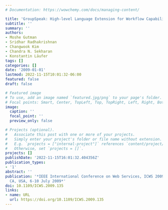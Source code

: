 ```yaml
---
# Documentation: https://wowchemy.com/docs/managing-content/

title: 'GroupSpeak: High-level Language Extension for Workflow Capability'
subtitle: ''
summary: ''
authors:
- Moshe Gutman
- Sridhar Radhakrishnan
- Changwook Kim
- Chandra N. Sekharan
- Konstantin Läufer
tags: []
categories: []
date: '2009-01-01'
lastmod: 2022-11-15T10:01:32-06:00
featured: false
draft: false

# Featured image
# To use, add an image named `featured.jpg/png` to your page's folder.
# Focal points: Smart, Center, TopLeft, Top, TopRight, Left, Right, BottomLeft, Bottom, BottomRight.
image:
  caption: ''
  focal_point: ''
  preview_only: false

# Projects (optional).
#   Associate this post with one or more of your projects.
#   Simply enter your project's folder or file name without extension.
#   E.g. `projects = ["internal-project"]` references `content/project/deep-learning/index.md`.
#   Otherwise, set `projects = []`.
projects: []
publishDate: '2022-11-15T16:01:32.404356Z'
publication_types:
- '1'
abstract: ''
publication: '*IEEE International Conference on Web Services, ICWS 2009, Los Angeles,
  CA, USA, 6-10 July 2009*'
doi: 10.1109/ICWS.2009.135
links:
- name: URL
  url: https://doi.org/10.1109/ICWS.2009.135
---
```

